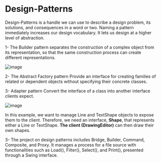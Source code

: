 ﻿# Design-Patterns
  Design-Patterns is a handle we can use to describe a design problem, its solutions, and consequences in a word or two. 
  Naming a pattern immediately increases our design vocabulary. It lets us design at a higher level of abstraction.
  
1- The Builder pattern separates the construction of a complex object from its representation, so that the same construction process can create different representations.

![image](https://github.com/user-attachments/assets/82d55a39-738a-4d3f-b266-01ee65c67337)



2- The Abstract Factory pattern Provide an interface for creating families of related or dependent objects without specifying their concrete classes.

3- Adapter pattern Convert the interface of a class into another interface clients expect. 

![image](https://github.com/user-attachments/assets/592687a5-9a6e-4ad1-8c61-f468509cbef0)

In this example, we want to manage Line and TextShape objects to expose them to the client. Therefore, we need an interface, **Shape**, that represents either a Line or TextShape. **The client (DrawingEditor)** can then draw their own shapes.


3- The project on design patterns includes Bridge, Builder, Command, Composite, and Proxy. It manages a process for a file source with functionalities such as Load(), Filter(), Select(), and Print(), presented through a Swing interface.
